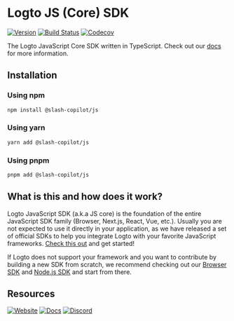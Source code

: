 # Logto JS (Core) SDK
[![Version](https://img.shields.io/npm/v/@slash-copilot/js)](https://www.npmjs.com/package/@slash-copilot/js)
[![Build Status](https://github.com/logto-io/js/actions/workflows/main.yml/badge.svg)](https://github.com/logto-io/js/actions/workflows/main.yml)
[![Codecov](https://img.shields.io/codecov/c/github/logto-io/js)](https://app.codecov.io/gh/logto-io/js?branch=master)

The Logto JavaScript Core SDK written in TypeScript. Check out our [docs](https://docs.logto.io/JavaScript/js/) for more information.

## Installation

### Using npm

```bash
npm install @slash-copilot/js
```

### Using yarn

```bash
yarn add @slash-copilot/js
```

### Using pnpm

```bash
pnpm add @slash-copilot/js
```

## What is this and how does it work?

Logto JavaScript SDK (a.k.a JS core) is the foundation of the entire JavaScript SDK family (Browser, Next.js, React, Vue, etc.). Usually you are not expected to use it directly in your application, as we have released a set of official SDKs to help you integrate Logto with your favorite JavaScript frameworks. [Check this out](https://docs.logto.io/docs/recipes/integrate-logto/) and get started!

If Logto does not support your framework and you want to contribute by building a new SDK from scratch, we recommend checking out our [Browser SDK](https://github.com/logto-io/js/tree/master/packages/browser) and [Node.js SDK](https://github.com/logto-io/js/tree/master/packages/node) and start from there.

## Resources

[![Website](https://img.shields.io/badge/website-logto.io-8262F8.svg)](https://logto.io/)
[![Docs](https://img.shields.io/badge/docs-logto.io-green.svg)](https://docs.logto.io/sdk/JavaScript/js/)
[![Discord](https://img.shields.io/discord/965845662535147551?logo=discord&logoColor=ffffff&color=7389D8&cacheSeconds=600)](https://discord.gg/UEPaF3j5e6)
